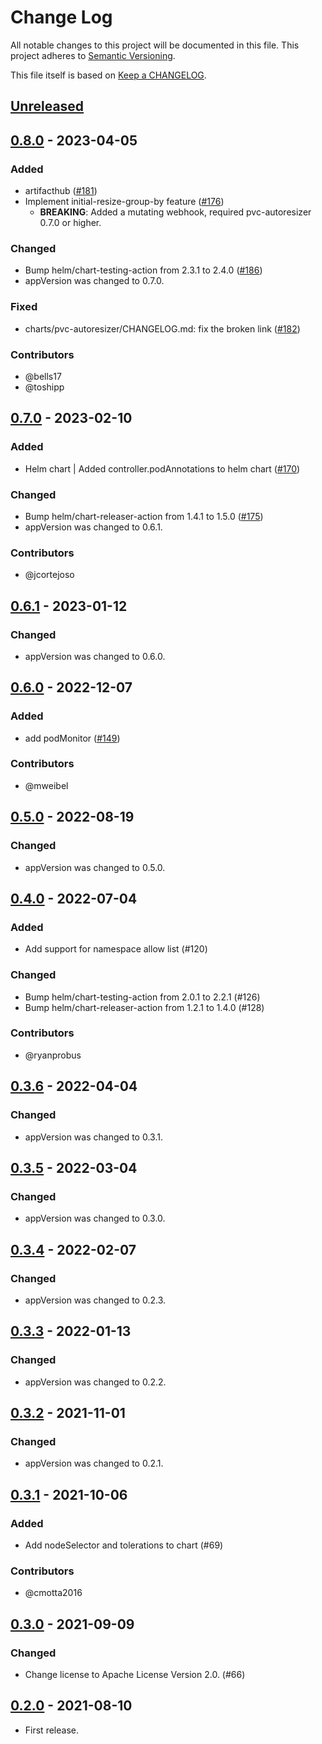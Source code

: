# Change Log

All notable changes to this project will be documented in this file.
This project adheres to [Semantic Versioning](http://semver.org/).

This file itself is based on [Keep a CHANGELOG](https://keepachangelog.com/en/0.3.0/).

## [Unreleased]

## [0.8.0] - 2023-04-05

### Added
- artifacthub ([#181](https://github.com/topolvm/pvc-autoresizer/pull/181))
- Implement initial-resize-group-by feature ([#176](https://github.com/topolvm/pvc-autoresizer/pull/176))
  - **BREAKING**: Added a mutating webhook, required pvc-autoresizer 0.7.0 or higher.

### Changed
- Bump helm/chart-testing-action from 2.3.1 to 2.4.0 ([#186](https://github.com/topolvm/pvc-autoresizer/pull/186))
- appVersion was changed to 0.7.0.

### Fixed
- charts/pvc-autoresizer/CHANGELOG.md: fix the broken link ([#182](https://github.com/topolvm/pvc-autoresizer/pull/182))

### Contributors
- @bells17
- @toshipp

## [0.7.0] - 2023-02-10

### Added

- Helm chart | Added controller.podAnnotations to helm chart ([#170](https://github.com/topolvm/pvc-autoresizer/pull/170))

### Changed

- Bump helm/chart-releaser-action from 1.4.1 to 1.5.0 ([#175](https://github.com/topolvm/pvc-autoresizer/pull/175))
- appVersion was changed to 0.6.1.

### Contributors

- @jcortejoso

## [0.6.1] - 2023-01-12

### Changed

- appVersion was changed to 0.6.0.

## [0.6.0] - 2022-12-07

### Added

- add podMonitor ([#149](https://github.com/topolvm/pvc-autoresizer/pull/149))

### Contributors

- @mweibel

## [0.5.0] - 2022-08-19

### Changed
- appVersion was changed to 0.5.0.

## [0.4.0] - 2022-07-04

### Added

- Add support for namespace allow list (#120)

### Changed

- Bump helm/chart-testing-action from 2.0.1 to 2.2.1 (#126)
- Bump helm/chart-releaser-action from 1.2.1 to 1.4.0 (#128)

### Contributors

- @ryanprobus

## [0.3.6] - 2022-04-04

### Changed
- appVersion was changed to 0.3.1.

## [0.3.5] - 2022-03-04

### Changed
- appVersion was changed to 0.3.0.

## [0.3.4] - 2022-02-07

### Changed
- appVersion was changed to 0.2.3.

## [0.3.3] - 2022-01-13

### Changed
- appVersion was changed to 0.2.2.

## [0.3.2] - 2021-11-01

### Changed
- appVersion was changed to 0.2.1.

## [0.3.1] - 2021-10-06

### Added
- Add nodeSelector and tolerations to chart (#69)

### Contributors
- @cmotta2016

## [0.3.0] - 2021-09-09

### Changed
- Change license to Apache License Version 2.0. (#66)

## [0.2.0] - 2021-08-10
- First release.

[Unreleased]: https://github.com/topolvm/pvc-autoresizer/compare/pvc-autoresizer-chart-v0.8.0...HEAD
[0.8.0]: https://github.com/topolvm/pvc-autoresizer/compare/pvc-autoresizer-chart-v0.7.0...pvc-autoresizer-chart-v0.8.0
[0.7.0]: https://github.com/topolvm/pvc-autoresizer/compare/pvc-autoresizer-chart-v0.6.1...pvc-autoresizer-chart-v0.7.0
[0.6.1]: https://github.com/topolvm/pvc-autoresizer/compare/pvc-autoresizer-chart-v0.6.0...pvc-autoresizer-chart-v0.6.1
[0.6.0]: https://github.com/topolvm/pvc-autoresizer/compare/pvc-autoresizer-chart-v0.5.0...pvc-autoresizer-chart-v0.6.0
[0.5.0]: https://github.com/topolvm/pvc-autoresizer/compare/pvc-autoresizer-chart-v0.4.0...pvc-autoresizer-chart-v0.5.0
[0.4.0]: https://github.com/topolvm/pvc-autoresizer/compare/pvc-autoresizer-chart-v0.3.6...pvc-autoresizer-chart-v0.4.0
[0.3.6]: https://github.com/topolvm/pvc-autoresizer/compare/pvc-autoresizer-chart-v0.3.5...pvc-autoresizer-chart-v0.3.6
[0.3.5]: https://github.com/topolvm/pvc-autoresizer/compare/pvc-autoresizer-chart-v0.3.4...pvc-autoresizer-chart-v0.3.5
[0.3.4]: https://github.com/topolvm/pvc-autoresizer/compare/pvc-autoresizer-chart-v0.3.3...pvc-autoresizer-chart-v0.3.4
[0.3.3]: https://github.com/topolvm/pvc-autoresizer/compare/pvc-autoresizer-chart-v0.3.2...pvc-autoresizer-chart-v0.3.3
[0.3.2]: https://github.com/topolvm/pvc-autoresizer/compare/pvc-autoresizer-chart-v0.3.1...pvc-autoresizer-chart-v0.3.2
[0.3.1]: https://github.com/topolvm/pvc-autoresizer/compare/pvc-autoresizer-chart-v0.3.0...pvc-autoresizer-chart-v0.3.1
[0.3.0]: https://github.com/topolvm/pvc-autoresizer/compare/pvc-autoresizer-chart-v0.2.0...pvc-autoresizer-chart-v0.3.0
[0.2.0]: https://github.com/topolvm/pvc-autoresizer/compare/ee8a31ac32b1ad40f0bace32317aa1eee4a8225c...pvc-autoresizer-chart-v0.2.0
